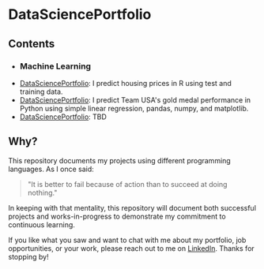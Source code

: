 # DataSciencePortfolio
## Contents
* ### Machine Learning
* [DataSciencePortfolio](R/HousingPrices): I predict housing prices in R using test and training data.
* [DataSciencePortfolio](Python/OlympicMedalas): I predict Team USA's gold medal performance in Python using simple linear regression, pandas, numpy, and matplotlib.
* [DataSciencePortfolio](SQL): TBD
## Why?
This repository documents my projects using different programming languages. As I once said:
> "It is better to fail because of action than to succeed at doing nothing."

In keeping with that mentality, this repository will document both successful projects and works-in-progress to demonstrate my commitment to continuous learning.

If you like what you saw and want to chat with me about my portfolio, job opportunities, or your work, please reach out to me on [LinkedIn](https://www.linkedin.com/in/robertejeffries/). Thanks for stopping by!
